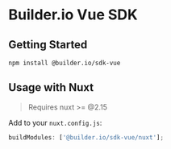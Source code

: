 # Builder.io Vue SDK

## Getting Started

```
npm install @builder.io/sdk-vue
```

## Usage with Nuxt

> Requires nuxt >= @2.15

Add to your `nuxt.config.js`:

```js
buildModules: ['@builder.io/sdk-vue/nuxt'];
```

